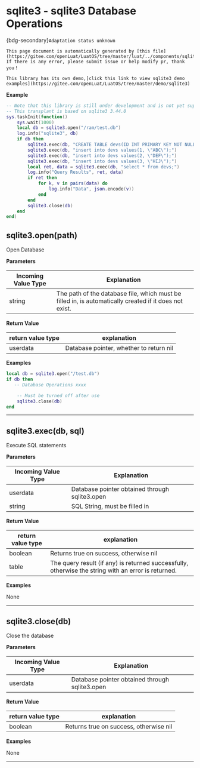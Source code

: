 # sqlite3 - sqlite3 Database Operations

{bdg-secondary}`Adaptation status unknown`

```{note}
This page document is automatically generated by [this file](https://gitee.com/openLuat/LuatOS/tree/master/luat/../components/sqlite3/binding/luat_lib_sqlite.c). If there is any error, please submit issue or help modify pr, thank you！
```

```{tip}
This library has its own demo,[click this link to view sqlite3 demo examples](https://gitee.com/openLuat/LuatOS/tree/master/demo/sqlite3)
```

**Example**

```lua
-- Note that this library is still under development and is not yet supported by most BSPs
-- This transplant is based on sqlite3 3.44.0
sys.taskInit(function()
    sys.wait(1000)
    local db = sqlite3.open("/ram/test.db")
    log.info("sqlite3", db)
    if db then
        sqlite3.exec(db, "CREATE TABLE devs(ID INT PRIMARY KEY NOT NULL, name CHAR(50));")
        sqlite3.exec(db, "insert into devs values(1, \"ABC\");")
        sqlite3.exec(db, "insert into devs values(2, \"DEF\");")
        sqlite3.exec(db, "insert into devs values(3, \"HIJ\");")
        local ret, data = sqlite3.exec(db, "select * from devs;")
        log.info("Query Results", ret, data)
        if ret then
            for k, v in pairs(data) do
                log.info("Data", json.encode(v))
            end
        end
        sqlite3.close(db)
    end
end)

```

## sqlite3.open(path)



Open Database

**Parameters**

|Incoming Value Type | Explanation|
|-|-|
|string|The path of the database file, which must be filled in, is automatically created if it does not exist.|

**Return Value**

|return value type | explanation|
|-|-|
|userdata|Database pointer, whether to return nil|

**Examples**

```lua
local db = sqlite3.open("/test.db")
if db then
   -- Database Operations xxxx

    -- Must be turned off after use
    sqlite3.close(db)
end

```

---

## sqlite3.exec(db, sql)



Execute SQL statements

**Parameters**

|Incoming Value Type | Explanation|
|-|-|
|userdata|Database pointer obtained through sqlite3.open|
|string|SQL String, must be filled in|

**Return Value**

|return value type | explanation|
|-|-|
|boolean|Returns true on success, otherwise nil|
|table|The query result (if any) is returned successfully, otherwise the string with an error is returned.|

**Examples**

None

---

## sqlite3.close(db)



Close the database

**Parameters**

|Incoming Value Type | Explanation|
|-|-|
|userdata|Database pointer obtained through sqlite3.open|

**Return Value**

|return value type | explanation|
|-|-|
|boolean|Returns true on success, otherwise nil|

**Examples**

None

---

